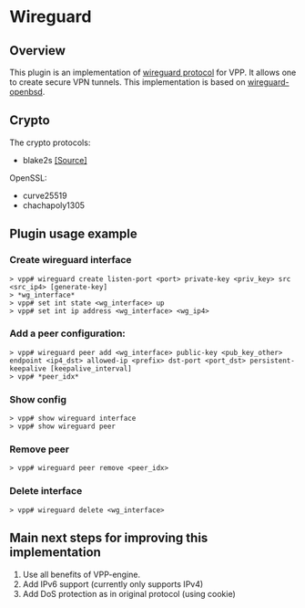 Wireguard
=========

## Overview
This plugin is an implementation of [wireguard protocol](https://www.wireguard.com/) for VPP. It allows one to create secure VPN tunnels.
This implementation is based on [wireguard-openbsd](https://git.zx2c4.com/wireguard-openbsd/).

## Crypto

The crypto protocols:

- blake2s [[Source]](https://github.com/BLAKE2/BLAKE2)

OpenSSL:

- curve25519
- chachapoly1305

## Plugin usage example

### Create wireguard interface

```
> vpp# wireguard create listen-port <port> private-key <priv_key> src <src_ip4> [generate-key]
> *wg_interface*
> vpp# set int state <wg_interface> up
> vpp# set int ip address <wg_interface> <wg_ip4>
```

### Add a peer configuration:
```
> vpp# wireguard peer add <wg_interface> public-key <pub_key_other> endpoint <ip4_dst> allowed-ip <prefix> dst-port <port_dst> persistent-keepalive [keepalive_interval]
> vpp# *peer_idx*
```

### Show config
```
> vpp# show wireguard interface
> vpp# show wireguard peer
```

### Remove peer
```
> vpp# wireguard peer remove <peer_idx>
```


### Delete interface 
```
> vpp# wireguard delete <wg_interface>
```

## Main next steps for improving this implementation
1. Use all benefits of VPP-engine.
2. Add IPv6 support (currently only supports IPv4)
3. Add DoS protection as in original protocol (using cookie)

